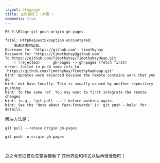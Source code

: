 ```yaml
---
layout: blogpage
title: 主页做好了！大概 ~
comments: true
---
```


    PS Y:\Blog> git push origin gh-pages

    fatal: HttpRequestException encountered.
        发送请求时出错。
    Username for 'https://github.com': timothyhay
    Password for 'https://timothyhay@github.com':
    To https://github.com/Timothyhay/TimothyhayHeap.git
        ! [rejected]      gh-pages -> gh-pages (fetch first)
    error: failed to push some refs to 'https://github.com/Timothyhay/TimothyhayHeap.git'
    hint: Updates were rejected because the remote contains work that you do
    hint: not have locally. This is usually caused by another repository pushing
    hint: to the same ref. You may want to first integrate the remote changes
    hint: (e.g., 'git pull ...') before pushing again.
    hint: See the 'Note about fast-forwards' in 'git push --help' for details.

解决方法是：

    git pull --rebase origin gh-pages

    git push -u origin gh-pages

<br>

总之今天把首页先变得能看了 其他界面和样式以后再慢慢做吧！